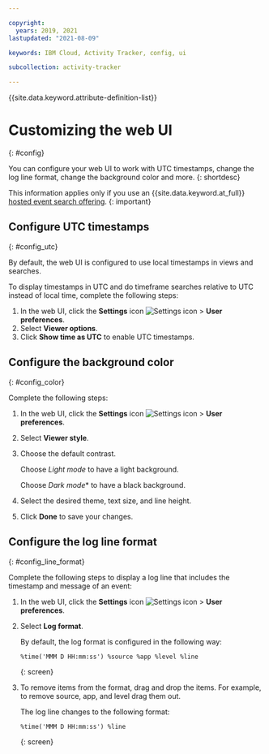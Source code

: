 ```yaml
---

copyright:
  years: 2019, 2021
lastupdated: "2021-08-09"

keywords: IBM Cloud, Activity Tracker, config, ui

subcollection: activity-tracker

---
```


{{site.data.keyword.attribute-definition-list}}


# Customizing the web UI
{: #config}

You can configure your web UI to work with UTC timestamps, change the log line format, change the background color and more.
{: shortdesc}

This information applies only if you use an {{site.data.keyword.at_full}} [hosted event search offering](/docs/activity-tracker?topic=activity-tracker-service_plan).
{: important}


## Configure UTC timestamps 
{: #config_utc}

By default, the web UI is configured to use local timestamps in views and searches.

To display timestamps in UTC and do timeframe searches relative to UTC instead of local time, complete the following steps:

1. In the web UI, click the **Settings** icon ![Settings icon](images/admin.png "Admin icon") &gt; **User preferences**.
2. Select **Viewer options**.
3. Click **Show time as UTC** to enable UTC timestamps.



## Configure the background color
{: #config_color}

Complete the following steps:

1. In the web UI, click the **Settings** icon ![Settings icon](images/admin.png "Admin icon") &gt; **User preferences**.
2. Select **Viewer style**.
3. Choose the default contrast. 

    Choose *Light mode* to have a light background. 
    
    Choose *Dark mode** to have a black background.

4. Select the desired theme, text size, and line height.

5. Click **Done** to save your changes.



## Configure the log line format
{: #config_line_format}

Complete the following steps to display a log line that includes the timestamp and message of an event:

1. In the web UI, click the **Settings** icon ![Settings icon](images/admin.png "Admin icon") &gt; **User preferences**.
2. Select **Log format**.

    By default, the log format is configured in the following way:
    
    ```text
    %time('MMM D HH:mm:ss') %source %app %level %line
    ```
    {: screen}

3. To remove items from the format, drag and drop the items.  For example, to remove source, app, and level drag them out.

    The log line changes to the following format:

    ```text
    %time('MMM D HH:mm:ss') %line
    ```
    {: screen}


